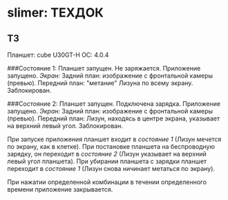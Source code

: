 # slimer: ТЕХДОК

## ТЗ

Планшет: cube U30GT-H
ОС: 4.0.4

###Состояние 1:
    Планшет запущен. Не заряжается. Приложение запущено.
    *Экран:*
        Задний план: изображение с фронтальной камеры (превью).
        Передний план: "метание" Лизуна по всему экрану.
        Заблокирован.

###Состояние 2:
    Планшет запущен. Подключена зарядка. Приложение запущено.
    *Экран:*
            Задний план: изображение с фронтальной камеры (превью).
            Передний план: Лизун, находясь в центре экрана, указывает на верхний левый угол.
            Заблокирован.

При запуске приложения планшет входит в *состояние 1* (Лизун мечется по экрану, как в клетке).
При постановке планшета на беспроводную зарядку, он переходит в *состояние 2* (Лизун указывает на верхний левый угол планшета).
При убирании планшета с зарядки планшет переходит в *состояние 1* (Лизун снова ничинает метаться по экрану).

При нажатии определенной комбинации в течении определенного времени приложение закрывается.